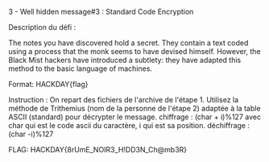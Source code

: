 3 - Well hidden message#3 : Standard Code Encryption

Description du défi :

The notes you have discovered hold a secret. They contain a text coded using a process that the monk seems to have devised himself. However, the Black Mist hackers have introduced a subtlety: they have adapted this method to the basic language of machines.

Format: HACKDAY{flag}


Instruction :
On repart des fichiers de l'archive de l'étape 1.
Utilisez la méthode de Trithemius (nom de la personne de l'étape 2) adaptée à la table ASCII (standard) pour décrypter le message. 
chiffrage : (char + i)%127 avec char qui est le code ascii du caractère, i qui est sa position.
déchiffrage : (char -i)%127

FLAG:
HACKDAY{8rUmE_NOIR3_H!DD3N_Ch@mb3R}